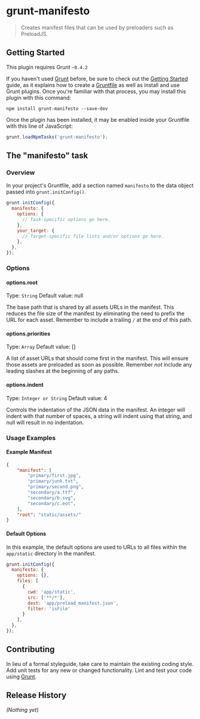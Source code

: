 # grunt-manifesto

> Creates manifest files that can be used by preloaders such as PreloadJS.

## Getting Started
This plugin requires Grunt `~0.4.2`

If you haven't used [Grunt](http://gruntjs.com/) before, be sure to check out the [Getting Started](http://gruntjs.com/getting-started) guide, as it explains how to create a [Gruntfile](http://gruntjs.com/sample-gruntfile) as well as install and use Grunt plugins. Once you're familiar with that process, you may install this plugin with this command:

```shell
npm install grunt-manifesto --save-dev
```

Once the plugin has been installed, it may be enabled inside your Gruntfile with this line of JavaScript:

```js
grunt.loadNpmTasks('grunt-manifesto');
```

## The "manifesto" task

### Overview
In your project's Gruntfile, add a section named `manifesto` to the data object passed into `grunt.initConfig()`.

```js
grunt.initConfig({
  manifesto: {
    options: {
      // Task-specific options go here.
    },
    your_target: {
      // Target-specific file lists and/or options go here.
    },
  },
});
```

### Options

#### options.root
Type: `String`
Default value: null

The base path that is shared by all assets URLs in the manifest. This reduces the file size of the manifest by eliminating the need to prefix the URL for each asset. Remember to include a trailing ```/``` at the end of this path.

#### options.priorities
Type: `Array`
Default value: []

A list of asset URLs that should come first in the manifest. This will ensure those assets are preloaded as soon as possible. Remember *not* include any leading slashes at the beginning of any paths.

#### options.indent
Type: `Integer or String`
Default value: 4

Controls the indentation of the JSON data in the manifest. An integer will indent with that number of spaces, a string will indent using that string, and null will result in no indentation.

### Usage Examples

#### Example Manifest

```json
{
    "manifest": [
        "primary/first.jpg",
        "primary/junk.txt",
        "primary/second.png",
        "secondary/a.ttf",
        "secondary/b.svg",
        "secondary/c.eot",
    ],
    "root": "static/assets/"
}
```

#### Default Options
In this example, the default options are used to URLs to all files within the ```app/static``` directory in the manifest.

```js
grunt.initConfig({
  manifesto: {
    options: {},
    files: [
      {
        cwd: 'app/static',
        src: ['**/*'],
        dest: 'app/preload_manifest.json',
        filter: 'isFile'
      }
    ],
  },
});
```

## Contributing
In lieu of a formal styleguide, take care to maintain the existing coding style. Add unit tests for any new or changed functionality. Lint and test your code using [Grunt](http://gruntjs.com/).

## Release History
_(Nothing yet)_
